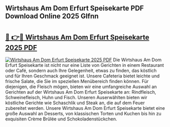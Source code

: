 ## Wirtshaus Am Dom Erfurt Speisekarte PDF Download Online 2025 GIfnn

# <h2><a href="http://gc83av.nevu.top/?p=Wirtshaus+Am+Dom+Erfurt+Speisekarte">🔗 👉🔴 Wirtshaus Am Dom Erfurt Speisekarte 2025 PDF</a></h2>

[![Wirtshaus Am Dom Erfurt Speisekarte 2025 PDF](https://i.imgur.com/dBaPXMq.png)](http://gc83av.nevu.top/?p=Wirtshaus+Am+Dom+Erfurt+Speisekarte)
Die Wirtshaus Am Dom Erfurt Speisekarte ist nicht nur eine Liste von Gerichten in einem Restaurant oder Café, sondern auch Ihre Gelegenheit, etwas zu finden, das köstlich und für Ihren Geschmack geeignet ist. Unsere Cafeteria bietet leichte und frische Salate, die Sie im speziellen Menübereich finden können. Für diejenigen, die Fleisch mögen, bieten wir eine umfangreiche Auswahl an Gerichten auf der Wirtshaus Am Dom Erfurt Speisekarte an: Rindfleisch, Schweinefleisch, Huhn und Fisch. Unseren Auserwählten bieten wir köstliche Gerichte wie Schaschlik und Steak an, die auf dem Feuer zubereitet werden. Unsere Wirtshaus Am Dom Erfurt Speisekarte bietet eine große Auswahl an Desserts, von klassischen Torten und Kuchen bis hin zu exquisiten Crème Brûlée und Schokoladenstückchen.
